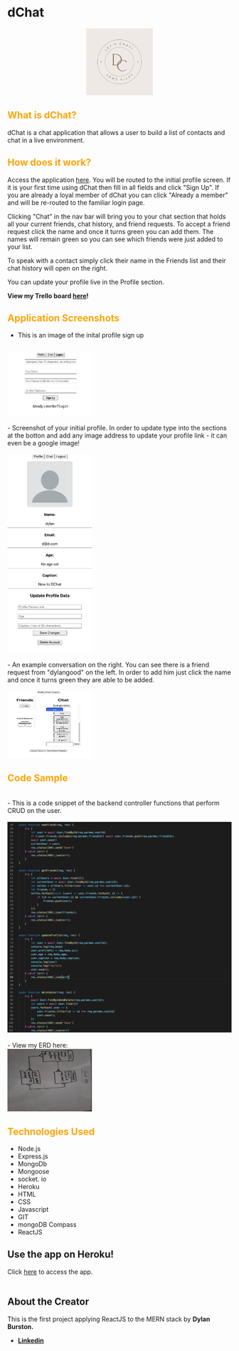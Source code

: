 # dChat 

<p align="center">
  <img width="150" height="150" src="public/images/logo.png">
</p>



## <span style="color:orange">What is dChat?</span>
dChat is a chat application that allows a user to build a list of contacts and chat in a live environment. 

## <span style="color:orange">How does it work?</span>
Access the application [here](https://dchatapplication.herokuapp.com/). You will be routed to the initial profile screen. If it is your first time using dChat then fill in all fields and click "Sign Up". If you are already a loyal member of dChat you can click "Already a member" and will be re-routed to the familiar login page. 

Clicking "Chat" in the nav bar will bring you to your chat section that holds all your current friends, chat history, and friend requests. To accept a friend request click the name and once it turns green you can add them. The names will remain green so you can see which friends were just added to your list. 

To speak with a contact simply click their name in the Friends list and their chat history will open on the right. 

You can update your profile live in the Profile section. 

**View my Trello board [here](https://trello.com/b/1DVn7srQ/dchat)!**

## <span style="color:orange">Application Screenshots</span>
- This is an image of the inital profile sign up
<br><br>
<img width="190" height="140" src="public/images/start.png">
<br><br>
- Screenshot of your initial profile. In order to update type into the sections at the botton and add any image address to update your profile link - it can even be a google image! 
<br><br>
<img width="190" height="" src="public/images/profile.png">
<br><br>
- An example conversation on the right. You can see there is a friend request from "dylangood" on the left. In order to add him just click the name and once it turns green they are able to be added. 
<br><br>
<img width="190" height="150" src="public/images/chat.png">

## <span style="color:orange">Code Sample</span>
<br>
- This is a code snippet of the backend controller functions that perform CRUD on the user.
<br><br>
<img width="" height="" src="public/images/controllers.png">
<br><br>
- View my ERD here:
<br>
<img width="190" height="140" src="public/images/ERD.jpg">

## <span style="color:orange">Technologies Used</span>
- Node.js
- Express.js
- MongoDb
- Mongoose
- socket. io
- Heroku 
- HTML
- CSS 
- Javascript
- GIT 
- mongoDB Compass
- ReactJS

## Use the app on Heroku! 
Click <a href="https://dchatapplication.herokuapp.com/" target="_blank" rel="noopener noreferrer">here</a> to access the app. 
<br><br>
## About the Creator 
This is the first project applying ReactJS to the MERN stack by **Dylan Burston.**
- **[Linkedin](https://www.linkedin.com/in/dylan-burston-09727265/)**
